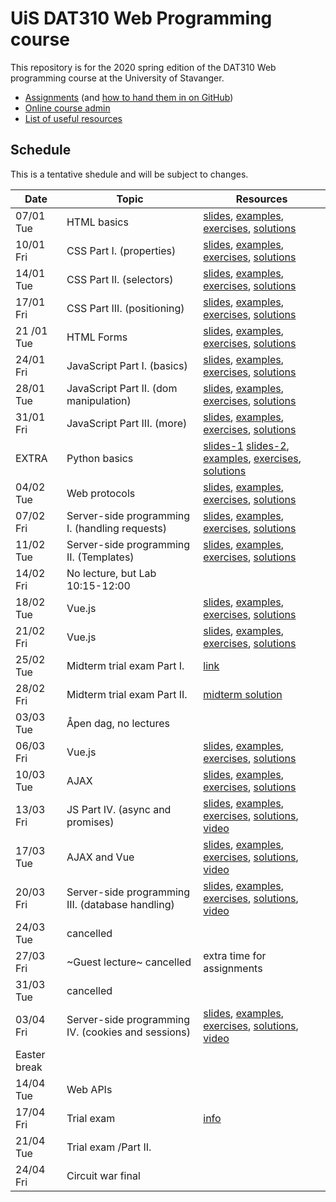  # UiS DAT310 Web Programming course

This repository is for the 2020 spring edition of the DAT310 Web programming course at the University of Stavanger. 

  - [Assignments](https://github.com/dat310-spring20/assignments) (and [how to hand them in on GitHub](HOWTO_GitHub.md))
  - [Online course admin](https://ux.uis.no/~ljehl/dat310/)
  - [List of useful resources](Resources.md)
  
  
  
## Schedule 
 
This is a tentative shedule and will be subject to changes.

| Date | Topic | Resources |
| --- | --- | --- |
| 07/01 Tue | HTML basics | [slides](slides/HTML.pdf), [examples](examples/html/basic), [exercises](exercises/html/basic), [solutions](solutions/html/basic)|
| 10/01 Fri | CSS Part I. (properties) | [slides](slides/CSS-p1.pdf), [examples](examples/css/properties), [exercises](exercises/css/properties), [solutions](solutions/css/properties) |
| 14/01 Tue | CSS Part II. (selectors) | [slides](slides/CSS-p2.pdf), [examples](examples/css/selectors), [exercises](exercises/css/selectors), [solutions](solutions/css/selectors) |
| 17/01 Fri | CSS Part III. (positioning) | [slides](slides/CSS-p3.pdf), [examples](examples/css/positioning), [exercises](exercises/css/positioning), [solutions](solutions/css/positioning) |
| 21 /01 Tue | HTML Forms | [slides](slides/HTML-Forms.pdf), [examples](examples/html/forms), [exercises](exercises/html/forms), [solutions](solutions/html/forms)  |
| 24/01 Fri | JavaScript Part I. (basics)  | [slides](slides/JS-p1.pdf), [examples](examples/js/basics), [exercises](exercises/js/basics), [solutions](solutions/js/basics) |
| 28/01 Tue | JavaScript Part II. (dom manipulation) | [slides](slides/JS-p2.pdf), [examples](examples/js/events_dom), [exercises](exercises/js/events_dom), [solutions](solutions/js/events_dom) |
| 31/01 Fri | JavaScript Part III. (more) | [slides](slides/JS-p3.pdf), [examples](examples/js/more), [exercises](exercises/js/more), [solutions](solutions/js/more) |
| EXTRA | Python basics | [slides-1](https://speakerdeck.com/ljehl/python-p1) [slides-2](https://speakerdeck.com/ljehl/dat310-python-p2), [examples](examples/python/basics), [exercises](exercises/python/basics), [solutions](solutions/python/basics) |
| 04/02 Tue | Web protocols | [slides](slides/HTTP.pdf), [examples](examples/python/http), [exercises](exercises/python/http), [solutions](solutions/python/http) |
| 07/02 Fri | Server-side programming I. (handling requests) | [slides](slides/Flask-p1.pdf), [examples](examples/python/flask), [exercises](exercises/python/flask1), [solutions](solutions/python/flask1) |
| 11/02 Tue | Server-side programming II. (Templates) | [slides](slides/Flask-p2.pdf), [examples](examples/python/flask), [exercises](exercises/python/flask2), [solutions](solutions/python/flask2) |
| 14/02 Fri | No lecture, but Lab 10:15-12:00 |  |
| 18/02 Tue | Vue.js | [slides](slides/Vue-p1.pdf), [examples](examples/js/vue), [exercises](exercises/js/vue), [solutions](solutions/js/vue) |
| 21/02 Fri | Vue.js | [slides](slides/Vue-p2.pdf), [examples](examples/js/vue2), [exercises](exercises/js/vue2), [solutions](solutions/js/vue2) |
| 25/02 Tue | Midterm trial exam Part I. | [link](midterm-trial) |
| 28/02 Fri | Midterm trial exam Part II. | [midterm solution](midterm-trial/solution) |
| 03/03 Tue | Åpen dag, no lectures | |
| 06/03 Fri | Vue.js | [slides](slides/Vue-p3.pdf), [examples](examples/js/vue3), [exercises](exercises/js/vue3), [solutions](solutions/js/vue3) |
| 10/03 Tue | AJAX | [slides](slides/AJAX.pdf), [examples](examples/ajax), [exercises](exercises/ajax), [solutions](solutions/ajax) |
| 13/03 Fri | JS Part IV. (async and promises) | [slides](slides/Async.pdf), [examples](examples/async), [exercises](exercises/async), [solutions](solutions/async), [video](https://stavanger.instructuremedia.com/embed/03db8b39-7e41-47a9-b3f6-26d5832127e0) |
| 17/03 Tue | AJAX and Vue | [slides](slides/AJAX+Vue.pdf), [examples](examples/ajax), [exercises](exercises/ajax/vue), [solutions](solutions/ajax/vue), [video](https://stavanger.instructuremedia.com/embed/325a2b97-9dcd-4dc5-8ef0-920436216e62) |
| 20/03 Fri | Server-side programming III. (database handling) | [slides](slides/Flask-p3.pdf), [examples](examples/python/flask), [exercises](exercises/python/flask3), [solutions](solutions/python/flask3), [video](https://stavanger.instructuremedia.com/embed/f4258e2d-2c55-43ca-b152-74f8dd0cc74c) |
| 24/03 Tue | cancelled |  |
| 27/03 Fri | ~Guest lecture~ cancelled | extra time for assignments |
| 31/03 Tue | cancelled |  |
| 03/04 Fri | Server-side programming IV. (cookies and sessions) | [slides](slides/Flask-p4.pdf), [examples](examples/python/flask), [exercises](exercises/python/flask4), [solutions](solutions/python/flask4), [video](https://stavanger.instructuremedia.com/embed/fa825107-c73c-4b64-9005-0e8628e331bb) |
| Easter break |
| 14/04 Tue | Web APIs | |
| 17/04 Fri | Trial exam  | [info](exam/README.md) |
| 21/04 Tue | Trial exam /Part II. | |
| 24/04 Fri | Circuit war final | |

